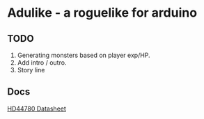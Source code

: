 # Adulike - a roguelike for arduino

## TODO

1. Generating monsters based on player exp/HP.
2. Add intro / outro.
3. Story line


## Docs

[HD44780 Datasheet](https://www.sparkfun.com/datasheets/LCD/HD44780.pdf)
